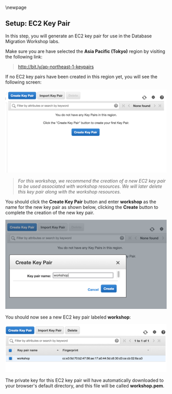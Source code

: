 \newpage

## Setup: EC2 Key Pair

In this step, you will generate an EC2 key pair for use in the Database Migration Workshop labs.

Make sure you are have selected the **Asia Pacific (Tokyo)** region by visiting the following link:

> http://bit.ly/ap-northeast-1-keypairs

If no EC2 key pairs have been created in this region yet, you will see the following screen:

![Create New Key Pair](./images/create_new_key_pair.png)

> *For this workshop, we recommend the creation of a new EC2 key pair to be used associated with workshop resources. We will later delete this key pair along with the workshop resources.*

You should click the **Create Key Pair** button and enter **workshop** as the name for the new key pair as shown below, clicking the **Create** button to complete the creation of the new key pair.

![Create New Key Pair - Dialog](./images/create_new_key_pair-dialog.png)

You should now see a new EC2 key pair labeled **workshop**:

![Create New Key Pair - Created](./images/create_new_key_pair-created.png)

The private key for this EC2 key pair will have automatically downloaded to your browser's default directory, and this file will be called **workshop.pem**.